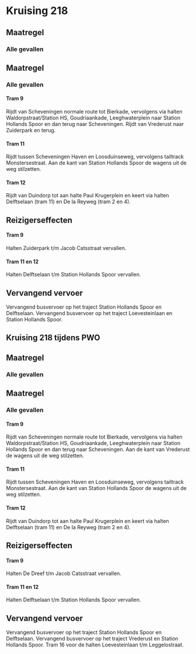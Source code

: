 # Kruising 218
## Maatregel
### Alle gevallen

## Maatregel
### Alle gevallen

#### Tram 9
Rijdt van Scheveningen normale route tot Bierkade, vervolgens via halten Waldorpstraat/Station HS, Goudriaankade, Leeghwaterplein naar Station Hollands Spoor en dan terug naar Scheveningen.
Rijdt van Vrederust naar Zuiderpark en terug.

#### Tram 11
Rijdt tussen Scheveningen Haven en Loosduinseweg, vervolgens tailtrack Monstersestraat. 
Aan de kant van Station Hollands Spoor de wagens uit de weg stilzetten.

#### Tram 12
Rijdt van Duindorp tot aan halte Paul Krugerplein en keert via halten Delftselaan (tram 11) en De la Reyweg (tram 2 en 4).

## Reizigerseffecten

#### Tram 9
Halten Zuiderpark t/m Jacob Catsstraat vervallen.

#### Tram 11 en 12
Halten Delftselaan t/m Station Hollands Spoor vervallen. 

## Vervangend vervoer
Vervangend busvervoer op het traject Station Hollands Spoor en Delftselaan.
Vervangend busvervoer op het traject Loevesteinlaan en Station Hollands Spoor.

## Kruising 218 tijdens PWO
## Maatregel
### Alle gevallen

## Maatregel
### Alle gevallen

#### Tram 9
Rijdt van Scheveningen normale route tot Bierkade, vervolgens via halten Waldorpstraat/Station HS, Goudriaankade, Leeghwaterplein naar Station Hollands Spoor en dan terug naar Scheveningen.
Aan de kant van Vrederust de wagens uit de weg stilzetten.

#### Tram 11
Rijdt tussen Scheveningen Haven en Loosduinseweg, vervolgens tailtrack Monstersestraat. 
Aan de kant van Station Hollands Spoor de wagens uit de weg stilzetten.

#### Tram 12
Rijdt van Duindorp tot aan halte Paul Krugerplein en keert via halten Delftselaan (tram 11) en De la Reyweg (tram 2 en 4).

## Reizigerseffecten

#### Tram 9
Halten De Dreef t/m Jacob Catsstraat vervallen.

#### Tram 11 en 12
Halten Delftselaan t/m Station Hollands Spoor vervallen. 

## Vervangend vervoer
Vervangend busvervoer op het traject Station Hollands Spoor en Delftselaan.
Vervangend busvervoer op het traject Vrederust en Station Hollands Spoor.
Tram 16 voor de halten Loevesteinlaan t/m Leggelostraat.
